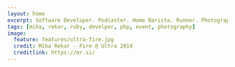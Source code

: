 ```yaml
---
layout: home
excerpt: Software Developer. Podcaster. Home Barista. Runner. Photographer. Aspiring Stoic. Incurably curious. Not necessarily in that order.
tags: [miha, rekar, ruby, develper, php, event, photography]
image:
  feature: features/ultra-fire.jpg
  credit: Miha Rekar - Fire @ Ultra 2014
  creditlink: https://mr.si/
---
```

